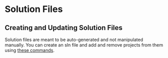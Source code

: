 # Solution Files

## Creating and Updating Solution Files

Solution files are meant to be auto-generated and not manipulated manually. You can create an sln file and add and remove projects from them using [these commands](https://docs.microsoft.com/en-us/dotnet/core/tools/dotnet-sln).
